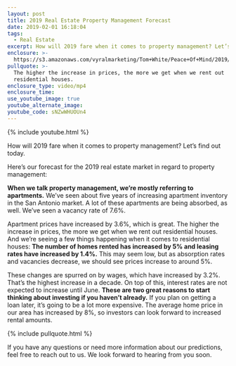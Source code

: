 ```yaml
---
layout: post
title: 2019 Real Estate Property Management Forecast
date: 2019-02-01 16:18:04
tags:
  - Real Estate
excerpt: How will 2019 fare when it comes to property management? Let’s find out today.
enclosure: >-
  https://s3.amazonaws.com/vyralmarketing/Tom+White/Peace+Of+Mind/2019/2019+Property+Management+Forecast.mp4
pullquote: >-
  The higher the increase in prices, the more we get when we rent out
  residential houses.
enclosure_type: video/mp4
enclosure_time:
use_youtube_image: true
youtube_alternate_image:
youtube_code: sNZwWHUOUn4
---
```


{% include youtube.html %}

How will 2019 fare when it comes to property management? Let’s find out today.

Here’s our forecast for the 2019 real estate market in regard to property management:

**When we talk property management, we’re mostly referring to apartments.** We’ve seen about five years of increasing apartment inventory in the San Antonio market. A lot of these apartments are being absorbed, as well. We’ve seen a vacancy rate of 7.6%.&nbsp;

Apartment prices have increased by 3.6%, which is great. The higher the increase in prices, the more we get when we rent out residential houses. And we’re seeing a few things happening when it comes to residential houses: **The number of homes rented has increased by 5% and leasing rates have increased by 1.4%.** This may seem low, but as absorption rates and vacancies decrease, we should see prices increase to around 5%.

These changes are spurred on by wages, which have increased by 3.2%. That’s the highest increase in a decade. On top of this, interest rates are not expected to increase until June. **These are two great reasons to start thinking about investing if you haven’t already.** If you plan on getting a loan later, it’s going to be a lot more expensive. The average home price in our area has increased by 8%, so investors can look forward to increased rental amounts.

{% include pullquote.html %}

If you have any questions or need more information about our predictions, feel free to reach out to us. We look forward to hearing from you soon.